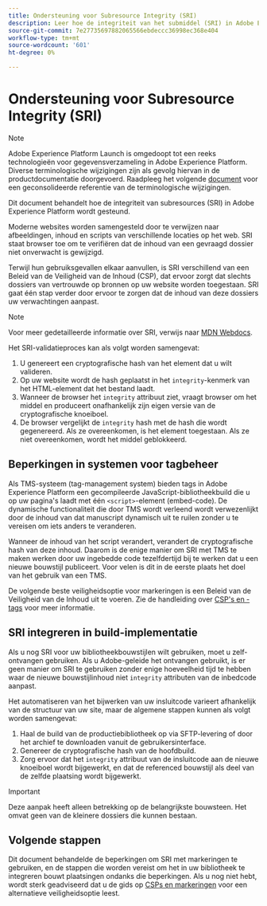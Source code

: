 ```yaml
---
title: Ondersteuning voor Subresource Integrity (SRI)
description: Leer hoe de integriteit van het submiddel (SRI) in Adobe Experience Platform wordt gesteund.
source-git-commit: 7e27735697882065566ebdeccc36998ec368e404
workflow-type: tm+mt
source-wordcount: '601'
ht-degree: 0%

---
```


# Ondersteuning voor Subresource Integrity (SRI)

>[!NOTE]
>
>Adobe Experience Platform Launch is omgedoopt tot een reeks technologieën voor gegevensverzameling in Adobe Experience Platform. Diverse terminologische wijzigingen zijn als gevolg hiervan in de productdocumentatie doorgevoerd. Raadpleeg het volgende [document](../../term-updates.md) voor een geconsolideerde referentie van de terminologische wijzigingen.

Dit document behandelt hoe de integriteit van subresources (SRI) in Adobe Experience Platform wordt gesteund.

Moderne websites worden samengesteld door te verwijzen naar afbeeldingen, inhoud en scripts van verschillende locaties op het web. SRI staat browser toe om te verifiëren dat de inhoud van een gevraagd dossier niet onverwacht is gewijzigd.

Terwijl hun gebruiksgevallen elkaar aanvullen, is SRI verschillend van een Beleid van de Veiligheid van de Inhoud (CSP), dat ervoor zorgt dat slechts dossiers van vertrouwde op bronnen op uw website worden toegestaan. SRI gaat één stap verder door ervoor te zorgen dat de inhoud van deze dossiers uw verwachtingen aanpast.

>[!NOTE]
>
>Voor meer gedetailleerde informatie over SRI, verwijs naar [MDN Webdocs](https://developer.mozilla.org/en-US/docs/Web/Security/Subresource_Integrity).

Het SRI-validatieproces kan als volgt worden samengevat:

1. U genereert een cryptografische hash van het element dat u wilt valideren.
1. Op uw website wordt de hash geplaatst in het `integrity`-kenmerk van het HTML-element dat het bestand laadt.
1. Wanneer de browser het `integrity` attribuut ziet, vraagt browser om het middel en produceert onafhankelijk zijn eigen versie van de cryptografische knoeiboel.
1. De browser vergelijkt de `integrity` hash met de hash die wordt gegenereerd. Als ze overeenkomen, is het element toegestaan. Als ze niet overeenkomen, wordt het middel geblokkeerd.

## Beperkingen in systemen voor tagbeheer

Als TMS-systeem (tag-management system) bieden tags in Adobe Experience Platform een gecompileerde JavaScript-bibliotheekbuild die u op uw pagina&#39;s laadt met één `<script>`-element (embed-code). De dynamische functionaliteit die door TMS wordt verleend wordt verwezenlijkt door de inhoud van dat manuscript dynamisch uit te ruilen zonder u te vereisen om iets anders te veranderen.

Wanneer de inhoud van het script verandert, verandert de cryptografische hash van deze inhoud. Daarom is de enige manier om SRI met TMS te maken werken door uw ingebedde code tezelfdertijd bij te werken dat u een nieuwe bouwstijl publiceert. Voor velen is dit in de eerste plaats het doel van het gebruik van een TMS.

De volgende beste veiligheidsoptie voor markeringen is een Beleid van de Veiligheid van de Inhoud uit te voeren. Zie de handleiding over [CSP&#39;s en -tags](./content-security-policy.md) voor meer informatie.

## SRI integreren in build-implementatie

Als u nog SRI voor uw bibliotheekbouwstijlen wilt gebruiken, moet u zelf-ontvangen gebruiken. Als u Adobe-geleide het ontvangen gebruikt, is er geen manier om SRI te gebruiken zonder enige hoeveelheid tijd te hebben waar de nieuwe bouwstijlinhoud niet `integrity` attributen van de inbedcode aanpast.

Het automatiseren van het bijwerken van uw insluitcode varieert afhankelijk van de structuur van uw site, maar de algemene stappen kunnen als volgt worden samengevat:

1. Haal de build van de productiebibliotheek op via SFTP-levering of door het archief te downloaden vanuit de gebruikersinterface.
1. Genereer de cryptografische hash van de hoofdbuild.
1. Zorg ervoor dat het `integrity` attribuut van de insluitcode aan de nieuwe knoeiboel wordt bijgewerkt, en dat de referenced bouwstijl als deel van de zelfde plaatsing wordt bijgewerkt.

>[!IMPORTANT]
>
>Deze aanpak heeft alleen betrekking op de belangrijkste bouwsteen. Het omvat geen van de kleinere dossiers die kunnen bestaan.

## Volgende stappen

Dit document behandelde de beperkingen om SRI met markeringen te gebruiken, en de stappen die worden vereist om het in uw bibliotheek te integreren bouwt plaatsingen ondanks die beperkingen. Als u nog niet hebt, wordt sterk geadviseerd dat u de gids op [CSPs en markeringen](./content-security-policy.md) voor een alternatieve veiligheidsoptie leest.
